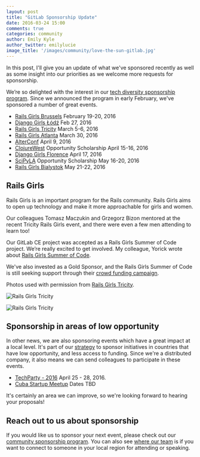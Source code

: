```yaml
---
layout: post
title: "GitLab Sponsorship Update"
date: 2016-03-24 15:00
comments: true
categories: community
author: Emily Kyle
author_twitter: emilylucie
image_title: '/images/community/love-the-sun-gitlab.jpg'
---
```


In this post, I'll give you an update of what we've sponsored recently as well
as some insight into our priorities as we welcome more requests for sponsorship.

We’re so delighted with the interest in our [tech diversity sponsorship program][diversity]. Since we announced the program in early February, we've sponsored a number of great events.

<!-- more -->

- [Rails Girls Brussels](http://railsgirls.com/brussels) February 19-20, 2016
- [Django Girls Łódź](https://djangogirls.org/lodz/) Feb 27, 2016
- [Rails Girls Tricity](http://railsgirls.com/tricity) March 5-6, 2016
- [Rails Girls Atlanta](http://www.meetup.com/Rails-Girls-Atlanta/) March 30, 2016
- [AlterConf](http://www.alterconf.com/) April 9, 2016
- [ClojureWest](http://clojurewest.org/) Opportunity Scholarship April 15-16, 2016
- [Django Girls Florence](https://djangogirls.org/florence/) April 17, 2016
- [SciPyLA](http://conf.scipyla.org/) Opportunity Scholarship May 16-20, 2016
- [Rails Girls Bialystok](http://railsgirls.com/bialystok) May 21-22, 2016

## Rails Girls

Rails Girls is an important program for the Rails community.
Rails Girls aims to open up technology and make it more approachable for girls and women.

Our colleagues Tomasz Maczukin and Grzegorz Bizon mentored at the recent
Tricity Rails Girls event, and there were even a few men attending to learn too!

Our GitLab CE project was accepted as a Rails Girls Summer of Code project.
We’re really excited to get involved. My colleague, Yorick wrote about
[Rails Girls Summer of Code](https://about.gitlab.com/2016/02/23/rails-girls-summer-of-code-2016/).

We've also invested as a Gold Sponsor, and the Rails Girls Summer of Code is still
seeking support through their [crowd funding campaign](http://railsgirlssummerofcode.org/campaign/).

Photos used with permission from [Rails Girls Tricity](https://www.facebook.com/RailsGirlsTricity/?fref=photo).

![Rails Girls Tricity](/images/blogimages/railsgirls-tomazs.jpg)

![Rails Girls Tricity](/images/blogimages/railsgirls-grzegorz.jpg)

## Sponsorship in areas of low opportunity

In other news, we are also sponsoring events which have a great impact at a local level.
It's part of our [strategy][strategy] to sponsor initiatives in countries that have low
opportunity, and less access to funding.
Since we're a distributed company, it also means we can send colleagues to
participate in these events.

- [TechParty - 2016](http://techparty.faccat.br/)  April 25 - 28, 2016.
- [Cuba Startup Meetup](http://www.meetup.com/merchise/) Dates TBD

It's certainly an area we can improve, so we're looking forward to hearing your
proposals!

## Reach out to us about sponsorship

If you would like us to sponsor your next event, please check out
our [community sponsorship program][sponsorship]. You can also see
[where our team][team] is if you want to connect to someone in your local region
for attending or speaking.

[team]: https://about.gitlab.com/team/
[sponsorship]: https://about.gitlab.com/community/sponsorship
[diversity]: https://about.gitlab.com/2016/02/02/gitlab-diversity-sponsorship/
[strategy]: https://about.gitlab.com/strategy/
